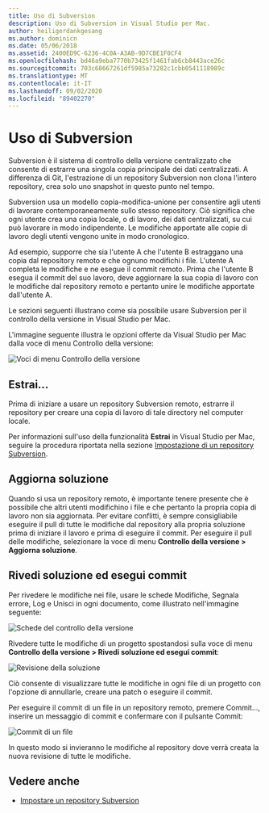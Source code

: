 ```yaml
---
title: Uso di Subversion
description: Uso di Subversion in Visual Studio per Mac.
author: heiligerdankgesang
ms.author: dominicn
ms.date: 05/06/2018
ms.assetid: 2400ED9C-6236-4C0A-A3AB-9D7CBE1F0CF4
ms.openlocfilehash: bd46a9eba7770b73425f1461fab6cb8443ace26c
ms.sourcegitcommit: 703c68667261df5985a73282c1cbb0541118989c
ms.translationtype: MT
ms.contentlocale: it-IT
ms.lasthandoff: 09/02/2020
ms.locfileid: "89402270"
---
```

# <a name="working-with-subversion"></a>Uso di Subversion

Subversion è il sistema di controllo della versione centralizzato che consente di estrarre una singola copia principale dei dati centralizzati. A differenza di Git, l'estrazione di un repository Subversion non clona l'intero repository, crea solo uno snapshot in questo punto nel tempo.

Subversion usa un modello copia-modifica-unione per consentire agli utenti di lavorare contemporaneamente sullo stesso repository. Ciò significa che ogni utente crea una copia locale, o di lavoro, dei dati centralizzati, su cui può lavorare in modo indipendente. Le modifiche apportate alle copie di lavoro degli utenti vengono unite in modo cronologico.

Ad esempio, supporre che sia l'utente A che l'utente B estraggano una copia dal repository remoto e che ognuno modifichi i file. L'utente A completa le modifiche e ne esegue il commit remoto. Prima che l'utente B esegua il commit del suo lavoro, deve aggiornare la sua copia di lavoro con le modifiche dal repository remoto e pertanto unire le modifiche apportate dall'utente A.

Le sezioni seguenti illustrano come sia possibile usare Subversion per il controllo della versione in Visual Studio per Mac.

L'immagine seguente illustra le opzioni offerte da Visual Studio per Mac dalla voce di menu Controllo della versione:

![Voci di menu Controllo della versione](media/version-control-svnVersionControlMenu.png)

## <a name="checkout"></a>Estrai...

Prima di iniziare a usare un repository Subversion remoto, estrarre il repository per creare una copia di lavoro di tale directory nel computer locale.

Per informazioni sull'uso della funzionalità **Estrai** in Visual Studio per Mac, seguire la procedura riportata nella sezione [Impostazione di un repository Subversion](set-up-subversion-repository.md).

## <a name="update-solution"></a>Aggiorna soluzione

Quando si usa un repository remoto, è importante tenere presente che è possibile che altri utenti modifichino i file e che pertanto la propria copia di lavoro non sia aggiornata. Per evitare conflitti, è sempre consigliabile eseguire il pull di tutte le modifiche dal repository alla propria soluzione prima di iniziare il lavoro e prima di eseguire il commit. Per eseguire il pull delle modifiche, selezionare la voce di menu **Controllo della versione > Aggiorna soluzione**.

## <a name="review-solution-and-commit"></a>Rivedi soluzione ed esegui commit

Per rivedere le modifiche nei file, usare le schede Modifiche, Segnala errore, Log e Unisci in ogni documento, come illustrato nell'immagine seguente:

![Schede del controllo della versione](media/version-control-vcTabs.png)

Rivedere tutte le modifiche di un progetto spostandosi sulla voce di menu **Controllo della versione > Rivedi soluzione ed esegui commit**:

![Revisione della soluzione](media/version-control-vcStatus.png)

Ciò consente di visualizzare tutte le modifiche in ogni file di un progetto con l'opzione di annullarle, creare una patch o eseguire il commit.

Per eseguire il commit di un file in un repository remoto, premere Commit..., inserire un messaggio di commit e confermare con il pulsante Commit:

![Commit di un file](media/version-control-svnCommit.png)

In questo modo si invieranno le modifiche al repository dove verrà creata la nuova revisione di tutte le modifiche.

## <a name="see-also"></a>Vedere anche

- [Impostare un repository Subversion](set-up-subversion-repository.md)

